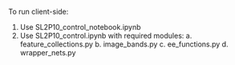 To run client-side:
1. Use SL2P10_control_notebook.ipynb
2. Use SL2P10_control.ipynb with required modules:
      a. feature_collections.py
      b. image_bands.py
      c. ee_functions.py
      d. wrapper_nets.py
